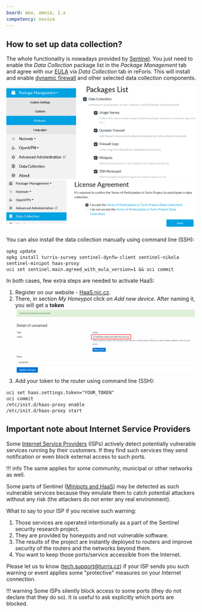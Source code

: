 ```yaml
---
board: mox, omnia, 1.x
competency: novice
---
```

## How to set up data collection?

The whole functionality is nowadays provided by [Sentinel](../apps/sentinel.md).
You just need to enable the _Data Collection_ package list in the
_Package Management_ tab and agree with our
[EULA](https://gitlab.nic.cz/turris/sentinel/eula/-/blob/master/eulas/1.txt)
via _Data Collection_ tab in reForis. This will install and enable
[dynamic firewall](dynfw/collect-dynfw.md) and other selected data collection
components.

![Package Sentinel](reforis-pkg-sentinel.png)
![EULA](reforis-collect-eula.png)

You can also install the data collection manually using command line (SSH):
```
opkg update
opkg install turris-survey sentinel-dynfw-client sentinel-nikola sentinel-minipot haas-proxy
uci set sentinel.main.agreed_with_eula_version=1 && uci commit
```

In both cases, few extra steps are needed to activate HaaS:

1. Register on our website - [HaaS.nic.cz](https://haas.nic.cz).
2. There, in section _My Honeypot_ click on _Add new device_. After
naming it, you will get a **token**
![HaaS Device](haas-device.png)
3. Add your token to the router using command line (SSH):
```
uci set haas.settings.token="YOUR_TOKEN"
uci commit
/etc/init.d/haas-proxy enable
/etc/init.d/haas-proxy start
```
## Important note about Internet Service Providers

Some [Internet Service Providers](https://en.wikipedia.org/wiki/Internet_service_provider)
(ISPs) actively detect potentially vulnerable services running by their
customers. If they find such services they send notification or even block
external access to such ports.

!!! info
    The same applies for some community, municipal or other networks as well.

Some parts of Sentinel ([Minipots and HaaS](collect.md)) may be detected as
such vulnerable services because they emulate them to catch potential
attackers without any risk (the attackers do not enter any real environment).

What to say to your ISP if you receive such warning:

1. Those services are operated intentionally as a part of the Sentinel security
   research project.
2. They are provided by honeypots and not vulnerable software.
3. The results of the project are instantly deployed to routers and improve
   security of the routers and the networks beyond them.
4. You want to keep those ports/service accessible from the Internet.

Please let us to know ([tech.support@turris.cz](mailto:tech.support@turris.cz))
if your ISP sends you such warning or event applies some "protective" measures
on your Internet connection.

!!! warning
    Some ISPs silently block access to some ports (they do not declare that
    they do so). It is useful to ask explicitly which ports are blocked.
